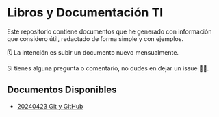 # Libros y Documentación TI

Este repositorio contiene documentos que he generado con información que considero útil, redactado de forma simple y con ejemplos. 

🗓️ La intención es subir un documento nuevo mensualmente. 

Si tienes alguna pregunta o comentario, no dudes en dejar un issue ✌🏻.

## Documentos Disponibles

- [20240423 Git y GitHub](git_github.md)
